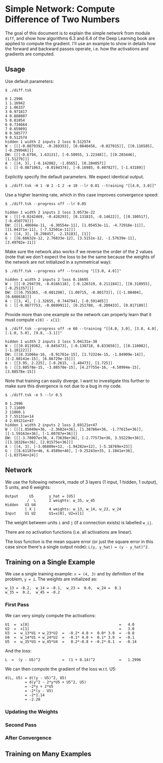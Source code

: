 # Simple Network: Compute Difference of Two Numbers

The goal of this document is to explain the simple network from module `diff`,
and show how algorithms 6.3 and 6.4 of the Deep Learning book are applied
to compute the gradient.  I'll use an example to show in details how the
forward and backward passes operate, i.e. how the activations and gradients
are computed.

## Usage

Use default parameters:

```
$ ./diff.tsk

0 1.2996
1 1.16942
2 1.06337
3 0.971817
4 0.888807
5 0.81054
6 0.734664
7 0.659891
8 0.585777
9 0.512574
hidden 1 width 2 inputs 2 loss 0.512574
W : [[[-0.0879392, -0.269353], [0.0840456, -0.027015]], [[0.116585], [-0.299946]]]
DW: [[[-0.6794, 1.63131], [-0.50955, 1.22348]], [[0.203446], [1.51279]]]
A : [[4, 3], [-0.142082, -1.0565], [0.284057]]
G : [[-0.0871063, -0.0194374], [-0.16985, 0.407827], [-1.43189]]
```

Explicitly specify the default parameters.  We expect identical output.

```
$ ./diff.tsk -H 1 -W 2 -I 2 -e 10 --lr 0.01 --training "[[4.0, 3.0]]"
```

Use a higher learning rate, which in this case improves convergence speed:

```
$ ./diff.tsk --progress off --lr 0.05

hidden 1 width 2 inputs 2 loss 3.0573e-22
W : [[[-0.0242469, -0.428293], [0.131815, -0.14622]], [[0.100517], [-0.450779]]]
DW: [[[1.40604e-11, -6.30554e-11], [1.05453e-11, -4.72916e-11]], [[1.04371e-11], [-7.52501e-11]]]
A : [[4, 3], [0.298457, -2.15183], [1]]
G : [[6.66632e-12, 2.76833e-12], [3.5151e-12, -1.57639e-11], [3.49702e-11]]
```

Make sure the network also works if we reverse the order of the 2 values
(note that we don't expect the loss to be the same because the weights of
the network are not initialized in a symmetrical way):

```
$ ./diff.tsk --progress off --training "[[3.0, 4.0]]"

hidden 1 width 2 inputs 2 loss 0.16695
W : [[[-0.294739, -0.0166118], [-0.126319, 0.211184]], [[0.318955], [-0.251357]]]
DW: [[[0.755365, -0.601298], [1.00715, -0.80173]], [[-1.08404], [0.608638]]]
A : [[3, 4], [-1.32655, 0.744794], [-0.591405]]
G : [[-0.0677753, -0.0699911], [0.251788, -0.200433], [0.817189]]
```

Provide more than one example so the network can properly learn that it must
compute `x[0] - x[1]`:

```
$ ./diff.tsk --progress off -e 60 --training "[[4.0, 3.0], [3.0, 4.0], [-1.0, 5.0], [9.8, -3.1]]"

hidden 1 width 2 inputs 2 loss 5.04131e-30
W : [[[0.0119362, -0.845473], [-0.138718, 0.833658]], [[0.110082], [-1.18122]]]
DW: [[[8.31066e-16, -8.91761e-15], [1.72324e-15, -1.84909e-14]], [[-2.08141e-15], [6.66729e-15]]]
A : [[3.95, 2.225], [-0.2615, -1.48473], [1.725]]
G : [[3.88578e-15, -3.88578e-15], [4.27755e-16, -4.58994e-15], [3.88578e-15]]
```

Note that training can easily diverge.  I want to investigate this further to make sure this
divergence is not due to a bug in my code.

```
$ ./diff.tsk -e 5 --lr 0.5

0 1.2996
1 7.11609
2 11060.1
3 7.55131e+14
4 2.69121e+47
hidden 1 width 2 inputs 2 loss 2.69121e+47
W : [[[1.85049e+36, -2.3682e+36], [1.38786e+36, -1.77615e+36]], [[-1.59163e+36], [-1.00787e+36]]]
DW: [[[-3.70097e+36, 4.73639e+36], [-2.77573e+36, 3.55229e+36]], [[3.18326e+36], [2.01575e+36]]]
A : [[4, 3], [-3.06809e+12, -1.94282e+12], [-5.18769e+23]]
G : [[8.61187e+46, 6.4589e+46], [-9.25243e+35, 1.1841e+36], [-1.03754e+24]]
```

## Network

We use the following network, made of 3 layers (1 input, 1 hidden, 1 output), 5 units, and 6 weights:

```
Output     U5       y_hat = [U5]
          /  \      2 weights: w_35, w_45
Hidden   U3 U4
         | X |      4 weights: w_13, w_14, w_23, w_24
Input    U1 U2      U1=x[0], U2=x[1]
```

The weight between units `i` and `j` (if a connection exists) is labelled `w_ij`.

There are no activation functions (i.e. all activations are linear).

The loss function is the mean square error (or just the square error in this
case since there's a single output node): `L(y, y_hat) = (y - y_hat)^2`.

## Training on a Single Example

We use a single training example: `x = (4, 3)` and by definition of the problem, `y = 1`.
The weights are initialized as:

```
w_13 = -0.2,  w_14 = -0.1,  w_23 =  0.0,  w_24 =  0.1
w_35 =  0.2,  w_45 = -0.2
```

### First Pass

We can very simply compute the activations:

```
U1  =  x[0]                                         =   4.0
U2  =  x[1]                                         =   3.0
U3  =  w_13*U1 + w_23*U2  =  -0.2* 4.0 +  0.0* 3.0  =  -0.8
U4  =  w_14*U1 + w_24*U2  =  -0.1* 4.0 +  0.1* 3.0  =  -0.1
U5  =  w_35*U3 + w_45*U4  =   0.2*-0.8 + -0.2*-0.1  =  -0.14
```

And the loss:

```
L  =  (y - U5)^2          =  (1 + 0.14)^2           =   1.2996
```

We can then compute the gradient of the loss w.r.t. U5:

```
d(L, U5) = d((y - U5)^2, U5)
         = d(y^2 - 2*y*U5 + U5^2, U5)
         = -2*y + 2*U5
         = -2*(y - U5)
         = -2*1.14
         = -2.28
```

### Updating the Weights

### Second Pass

### After Convergence

## Training on Many Examples
